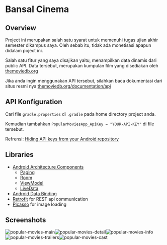 # Bansal Cinema

## Overview
Project ini merupakan salah satu syarat untuk memenuhi tugas 
ujian akhir semester dikampus saya. Oleh sebab itu, tidak ada
monetisasi apapun didalam poject ini.

Salah satu fitur yang saya disajikan yaitu, menampilkan data dinamis
dari public API. Data tersebut, merupakan kumpulan film yang disediakan
oleh [themoviedb.org](https://www.themoviedb.org/)

Jika anda ingin menggunakan API tersebut, silahkan baca dokumentasi
dari situs resmi nya [themoviedb.org/documentation/api](https://www.themoviedb.org/documentation/api)

## API Konfiguration

Cari file `gradle.properties` di `.gradle` pada home directory project anda.

Kemudian tambahkan `PopularMoviesApp_ApiKey = "YOUR-API-KEY"` di file tersebut.

Refrensi: [Hiding API keys from your Android repository](https://varunbarad.com/blog/hiding-api-keys-from-your-android-repository)

## Libraries
- [Android Architecture Components](https://developer.android.com/topic/libraries/architecture/) 
    * [Paging](https://developer.android.com/topic/libraries/architecture/paging/) 
    * [Room](https://developer.android.com/topic/libraries/architecture/room)
    * [ViewModel](https://developer.android.com/topic/libraries/architecture/viewmodel)
    * [LiveData](https://developer.android.com/topic/libraries/architecture/livedata)
- [Android Data Binding](https://developer.android.com/topic/libraries/data-binding/)
- [Retrofit](http://square.github.io/retrofit/) for REST api communication
- [Picasso](http://square.github.io/picasso/) for image loading

## Screenshots
![popular-movies-main](https://user-images.githubusercontent.com/33213229/49940286-757e9100-ff22-11e8-897a-45ba561df250.png)![popular-movies-detail](https://user-images.githubusercontent.com/33213229/49940281-71527380-ff22-11e8-935b-7e2d4138d979.png)![popular-movies-info](https://user-images.githubusercontent.com/33213229/49940285-73b4cd80-ff22-11e8-9ca1-b379e06b90bc.png)
![popular-movies-trailers](https://user-images.githubusercontent.com/33213229/49940290-77485480-ff22-11e8-8ed5-e79430807c66.png)![popular-movies-cast](https://user-images.githubusercontent.com/33213229/49940272-6c8dbf80-ff22-11e8-9ea9-c873be4cd699.png)
